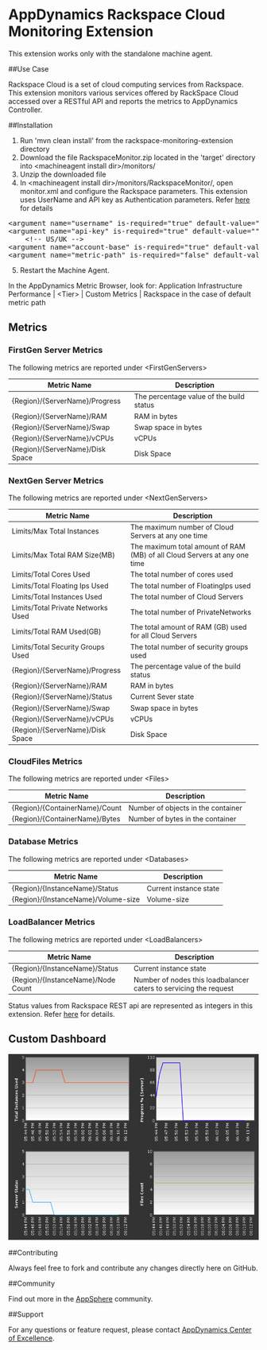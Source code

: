 # AppDynamics Rackspace Cloud Monitoring Extension

This extension works only with the standalone machine agent.

##Use Case

Rackspace Cloud is a set of cloud computing services from Rackspace. This extension monitors various services offered by RackSpace Cloud accessed over a RESTful API and reports the metrics to AppDynamics Controller.


##Installation

1. Run 'mvn clean install' from the rackspace-monitoring-extension directory
2. Download the file RackspaceMonitor.zip located in the 'target' directory into \<machineagent install dir\>/monitors/
3. Unzip the downloaded file
4. In \<machineagent install dir\>/monitors/RackspaceMonitor/, open monitor.xml and configure the Rackspace parameters. This extension uses UserName and API key as Authentication parameters. Refer [here](http://docs.rackspace.com/auth/api/v2.0/auth-client-devguide/content/QuickStart-000.html) for details 
<pre>
&lt;argument name="username" is-required="true" default-value="" /&gt;
&lt;argument name="api-key" is-required="true" default-value="" /&gt;
	&lt;!-- US/UK --&gt;
&lt;argument name="account-base" is-required="true" default-value="US" /&gt;
&lt;argument name="metric-path" is-required="false" default-value="" /&gt;
</pre>
5. Restart the Machine Agent.

In the AppDynamics Metric Browser, look for: Application Infrastructure Performance  | \<Tier\> | Custom Metrics | Rackspace in the case of default metric path


## Metrics

### FirstGen Server Metrics
The following metrics are reported under \<FirstGenServers\>

| Metric Name 			| Description |
|-------------------------------|-------------|
|{Region}/{ServerName}/Progress	| The percentage value of the build status|
|{Region}/{ServerName}/RAM	| RAM in bytes|
|{Region}/{ServerName}/Swap	| Swap space in bytes|
|{Region}/{ServerName}/vCPUs	| vCPUs|
|{Region}/{ServerName}/Disk Space| Disk Space|

### NextGen Server Metrics
The following metrics are reported under \<NextGenServers\>

| Metric Name 			| Description |
|-------------------------------|-------------|
|Limits/Max Total Instances	| The maximum number of Cloud Servers at any one time|
|Limits/Max Total RAM Size(MB)	| The maximum total amount of RAM (MB) of all Cloud Servers at any one time|
|Limits/Total Cores Used		| The total number of cores used|
|Limits/Total Floating Ips Used	| The total number of FloatingIps used|
|Limits/Total Instances Used	| The total number of Cloud Servers|
|Limits/Total Private Networks Used| The total number of PrivateNetworks|
|Limits/Total RAM Used(GB)	| The total amount of RAM (GB) used for all Cloud Servers|
|Limits/Total Security Groups Used	| The total number of security groups used|
|{Region}/{ServerName}/Progress	| The percentage value of the build status|
|{Region}/{ServerName}/RAM	| RAM in bytes|
|{Region}/{ServerName}/Status	|Current Sever state|
|{Region}/{ServerName}/Swap	| Swap space in bytes|
|{Region}/{ServerName}/vCPUs	|vCPUs |
|{Region}/{ServerName}/Disk Space	| Disk Space|

### CloudFiles Metrics
The following metrics are reported under \<Files\>

| Metric Name 			| Description |
|-------------------------------|-------------|
|{Region}/{ContainerName}/Count	| Number of objects in the container|
|{Region}/{ContainerName}/Bytes	| Number of bytes in the container|

### Database Metrics
The following metrics are reported under \<Databases\>

| Metric Name 			| Description |
|-------------------------------|-------------|
|{Region}/{InstanceName}/Status	| Current instance state|
|{Region}/{InstanceName}/Volume-size|Volume-size |

### LoadBalancer Metrics
The following metrics are reported under \<LoadBalancers\>

| Metric Name 			| Description |
|-------------------------------|-------------|
|{Region}/{InstanceName}/Status	| Current instance state|
|{Region}/{InstanceName}/Node Count| Number of nodes this loadbalancer caters to servicing the request|

Status values from Rackspace REST api are represented as integers in this extension. Refer [here](https://github.com/Appdynamics/rackspace-monitoring-extension/blob/master/StatusDescription) for details.

## Custom Dashboard
![](https://github.com/Appdynamics/rackspace-monitoring-extension/blob/master/Dashboard.png)

##Contributing

Always feel free to fork and contribute any changes directly here on GitHub.

##Community

Find out more in the [AppSphere]() community.

##Support

For any questions or feature request, please contact [AppDynamics Center of Excellence](mailto:ace-request@appdynamics.com).



